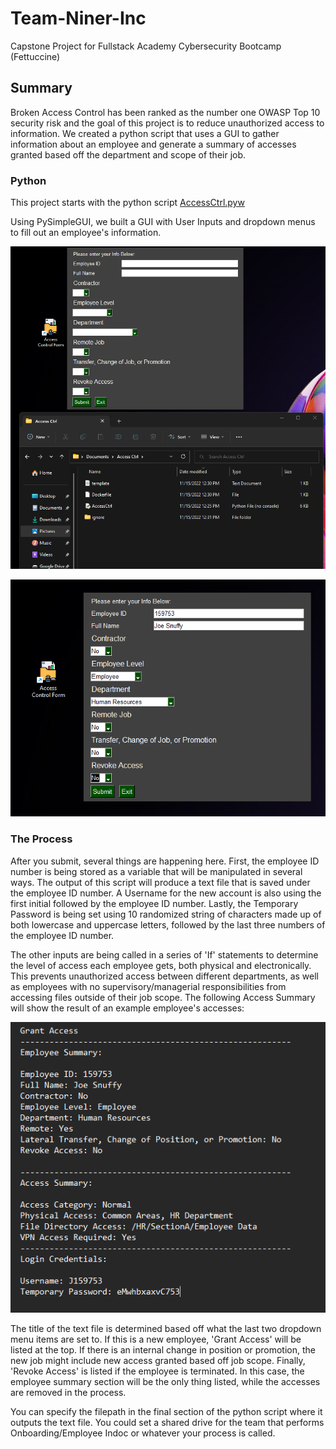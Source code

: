 # Team-Niner-Inc
Capstone Project for Fullstack Academy Cybersecurity Bootcamp (Fettuccine)

## Summary
Broken Access Control has been ranked as the number one OWASP Top 10 security risk and the goal of this project is to reduce unauthorized access to information. We created a python script that uses a GUI to gather information about an employee and generate a summary of accesses granted based off the department and scope of their job.

### Python
This project starts with the python script [AccessCtrl.pyw](https://github.com/njnelso/Team-Niner-Inc/blob/main/AccessCtrl.pyw)

Using PySimpleGUI, we built a GUI with User Inputs and dropdown menus to fill out an employee's information.

![alt text](https://github.com/njnelso/Team-Niner-Inc/blob/main/Pic1.png?raw=true)

![alt text](https://github.com/njnelso/Team-Niner-Inc/blob/main/Pic2.png?raw=true)

### The Process
After you submit, several things are happening here. First, the employee ID number is being stored as a variable that will be manipulated in several ways. The output of this script will produce a text file that is saved under the employee ID number. A Username for the new account is also using the first initial followed by the employee ID number. Lastly, the Temporary Password is being set using 10 randomized string of characters made up of both lowercase and uppercase letters, followed by the last three numbers of the employee ID number.

The other inputs are being called in a series of 'If' statements to determine the level of access each employee gets, both physical and electronically. This prevents unauthorized access between different departments, as well as employees with no supervisory/managerial responsibilities from accessing files outside of their job scope. The following Access Summary will show the result of an example employee's accesses:

![alt text](https://github.com/njnelso/Team-Niner-Inc/blob/main/Pic5.png?raw=true)

The title of the text file is determined based off what the last two dropdown menu items are set to. If this is a new employee, 'Grant Access' will be listed at the top. If there is an internal change in position or promotion, the new job might include new access granted based off job scope. Finally, 'Revoke Access' is listed if the employee is terminated. In this case, the employee summary section will be the only thing listed, while the accesses are removed in the process.

You can specify the filepath in the final section of the python script where it outputs the text file. You could set a shared drive for the team that performs Onboarding/Employee Indoc or whatever your process is called.
